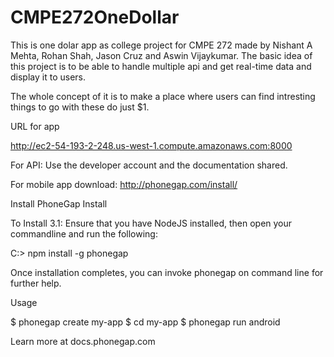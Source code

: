 CMPE272OneDollar
================
This is one dolar app as college project for CMPE 272 made by Nishant A Mehta, Rohan Shah, Jason Cruz and Aswin Vijaykumar.
The basic idea of this project is to be able to handle multiple api and get real-time data and display it to users.

The whole concept of it is to make a place where users can find intresting things to go with these do just $1.

URL for app

http://ec2-54-193-2-248.us-west-1.compute.amazonaws.com:8000



For API:
Use the developer account and the documentation shared.



For mobile app download:
http://phonegap.com/install/



Install PhoneGap
Install

To Install 3.1: Ensure that you have NodeJS installed, then open your commandline and run the following:

C:\> npm install -g phonegap
            

Once installation completes, you can invoke phonegap on command line for further help.


Usage

$ phonegap create my-app
$ cd my-app
$ phonegap run android
        

Learn more at docs.phonegap.com
